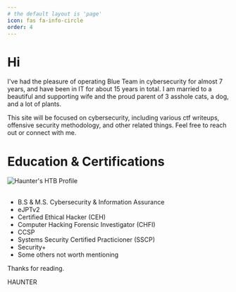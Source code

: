 ```yaml
---
# the default layout is 'page'
icon: fas fa-info-circle
order: 4
---
```

# Hi
I've had the pleasure of operating Blue Team in cybersecurity for almost 7 years, and have been in IT for about 15 years in total. I am married to a beautiful and supporting wife and the proud parent of 3 asshole cats, a dog, and a lot of plants. 

This site will be focused on cybersecurity, including various ctf writeups, offensive security methodology, and other related things. Feel free to reach out or connect with me.

# Education & Certifications
<img src='https://www.hackthebox.eu/badge/image/276059' alt="Haunter's HTB Profile" style='display: block;'/><br/>

* B.S & M.S. Cybersecurity & Information Assurance
* eJPTv2
* Certified Ethical Hacker (CEH)
* Computer Hacking Forensic Investigator (CHFI)
* CCSP
* Systems Security Certified Practicioner (SSCP)
* Security+ 
* Some others not worth mentioning

Thanks for reading.

HAUNTER
